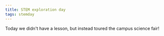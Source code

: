 ```yaml
---
title: STEM exploration day
tags: stemday
---
```


Today we didn't have a lesson, but instead toured the campus science fair!